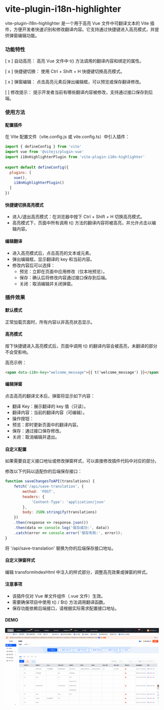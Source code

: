 # vite-plugin-i18n-highlighter

vite-plugin-i18n-highlighter 是一个用于高亮 Vue 文件中可翻译文本的 Vite 插件，方便开发者快速识别和修改翻译内容。它支持通过快捷键进入高亮模式，并提供弹窗编辑功能。

### 功能特性

[ x ]	自动高亮： 高亮 Vue 文件中 t() 方法调用的翻译内容和绑定的属性。

[ x ] 快捷键切换： 使用 Ctrl + Shift + H 快捷键切换高亮模式。

[ x ]	弹窗编辑： 点击高亮元素后弹出编辑框，可以预览或保存翻译修改。

[  ] 修改提示： 提示开发者当前有哪些翻译内容被修改，支持通过接口保存到后端。


### 使用方法

#### 配置插件

在 Vite 配置文件（vite.config.js 或 vite.config.ts）中引入插件：

```js
import { defineConfig } from 'vite'
import vue from '@vitejs/plugin-vue'
import i18nHighlighterPlugin from 'vite-plugin-i18n-highlighter'

export default defineConfig({
  plugins: [
    vue(),
    i18nHighlighterPlugin()
  ]
})
```

#### 快捷键切换高亮模式
  -	进入/退出高亮模式：在浏览器中按下 Ctrl + Shift + H 切换高亮模式。
  -	高亮模式下，页面中所有调用 t() 方法的翻译内容将被高亮，并允许点击以编辑内容。

#### 编辑翻译
  - 进入高亮模式后，点击高亮的文本或元素。
  - 弹出编辑框，显示翻译的 key 和当前内容。
  - 修改内容后可以选择：
    -	预览：立即在页面中应用修改（仅本地预览）。
    -	保存：确认后将修改内容通过接口保存到后端。
    -	关闭：取消编辑并关闭弹窗。


### 插件效果

#### 默认模式

正常加载页面时，所有内容以非高亮状态显示。

#### 高亮模式

按下快捷键进入高亮模式后，页面中调用 t() 的翻译内容会被高亮，未翻译的部分不会受影响。

高亮示例：

```html
<span data-i18n-key="welcome_message">{{ t('welcome_message') }}</span>
```

#### 编辑弹窗

点击高亮的翻译文本后，弹窗将显示如下内容：
-	翻译 Key：展示翻译的 key 值（只读）。
- 翻译内容：当前的翻译内容（可编辑）。
- 操作按钮：
- 预览：即时更新页面中的翻译内容。
- 保存：通过接口保存修改。
- 关闭：取消编辑并退出。

#### 自定义配置

如果需要自定义接口地址或修改弹窗样式，可以直接修改插件代码中对应的部分。

修改以下代码以适配你的后端保存接口：

```js
function saveChangesToAPI(translations) {
    fetch('/api/save-translation', {
        method: 'POST',
        headers: {
            'Content-Type': 'application/json'
        },
        body: JSON.stringify(translations)
    })
    .then(response => response.json())
    .then(data => console.log('保存成功:', data))
    .catch(error => console.error('保存失败:', error));
}
```

将 '/api/save-translation' 替换为你的后端保存接口地址。

#### 自定义弹窗样式

编辑 transformIndexHtml 中注入的样式部分，调整高亮效果或弹窗的样式。


#### 注意事项
-	该插件仅对 Vue 单文件组件（.vue 文件）生效。
-	需要确保项目中使用 t() / $t() 方法调用翻译函数。
- 保存功能依赖后端接口，请根据实际需求配置接口地址。


#### DEMO

![](./PixPin_2025-01-21_19-27-11.gif)
